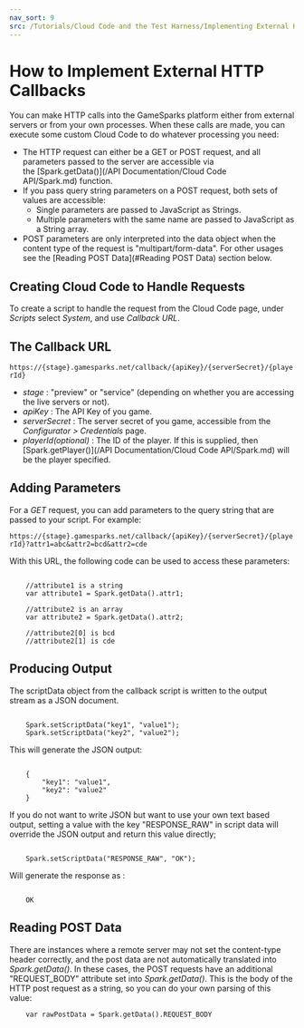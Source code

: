 ```yaml
---
nav_sort: 9
src: /Tutorials/Cloud Code and the Test Harness/Implementing External HTTP Callbacks.md
---
```


# How to Implement External HTTP Callbacks

You can make HTTP calls into the GameSparks platform either from external servers or from your own processes. When these calls are made, you can execute some custom Cloud Code to do whatever processing you need:
* The HTTP request can either be a GET or POST request, and all parameters passed to the server are accessible via the [Spark.getData()](/API Documentation/Cloud Code API/Spark.md) function.
* If you pass query string parameters on a POST request, both sets of values are accessible:
  * Single parameters are passed to JavaScript as Strings.
  * Multiple parameters with the same name are passed to JavaScript as a String array.
* POST parameters are only interpreted into the data object when the content type of the request is "multipart/form-data". For other usages see the [Reading POST Data](#Reading POST Data) section below.

## Creating Cloud Code to Handle Requests

To create a script to handle the request from the Cloud Code page, under *Scripts* select *System*, and use *Callback URL*.

## The Callback URL

`https://{stage}.gamesparks.net/callback/{apiKey}/{serverSecret}/{playerId}`

  * *stage* : "preview" or "service" (depending on whether you are accessing the live servers or not).
  * *apiKey* : The API Key of you game.
  * *serverSecret* : The server secret of you game, accessible from the *Configurator > Credentials* page.
  * *playerId(optional)* : The ID of the player. If this is supplied, then [Spark.getPlayer()](/API Documentation/Cloud Code API/Spark.md) will be the player specified.


## Adding Parameters

For a *GET* request, you can add parameters to the query string that are passed to your script. For example:

`https://{stage}.gamesparks.net/callback/{apiKey}/{serverSecret}/{playerId}?attr1=abc&attr2=bcd&attr2=cde`

With this URL, the following code can be used to access these parameters:

```

    //attribute1 is a string
    var attribute1 = Spark.getData().attr1;

    //attribute2 is an array
    var attribute2 = Spark.getData().attr2;

    //attribute2[0] is bcd
    //attribute2[1] is cde

```

## Producing Output

The scriptData object from the callback script is written to the output stream as a JSON document.

```   

    Spark.setScriptData("key1", "value1");
    Spark.setScriptData("key2", "value2");

```
This will generate the JSON output:

```

    {
        "key1": "value1",
        "key2": "value2"
    }

```

If you do not want to write JSON but want to use your own text based output, setting a value with the key "RESPONSE_RAW" in script data will override the JSON output and return this value directly;

```

    Spark.setScriptData("RESPONSE_RAW", "OK");

```

Will generate the response as :

```

    OK

```

## Reading POST Data

There are instances where a remote server may not set the content-type header correctly, and the post data are not automatically translated into *Spark.getData()*. In these cases, the POST requests have an additional "REQUEST_BODY" attribute set into *Spark.getData()*. This is the body of the HTTP post request as a string, so you can do your own parsing of this value:

```  
    var rawPostData = Spark.getData().REQUEST_BODY

```
